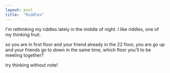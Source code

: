 ```yaml
---
layout: post
title:  "Riddles"
---
```


I'm rethinking my riddles lately in the middle of night. I like riddles, one of my thinking fruit.

so you are in first floor and your friend already in the 22 floor,
you are go up and your friends go to down in the same time,
which floor you'll to be meeting together?

try thinking without note!
